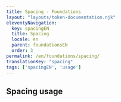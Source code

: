 ```yaml
---
title: Spacing - Foundations
layout: "layouts/token-documentation.njk"
eleventyNavigation:
  key: spacingEN
  title: Spacing
  locale: en
  parent: foundationsEN
  order: 3
permalink: /en/foundations/spacing/
translationKey: "spacing"
tags: ['spacingEN', 'usage']
---
```


## Spacing usage
